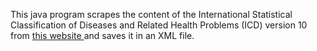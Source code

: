 This java program scrapes the content of the International Statistical Classification of Diseases and Related Health Problems (ICD) version 10 from [this website ](http://www.icd-code.de/icd/code/ICD-10-GM.html) and saves it in an XML file.
